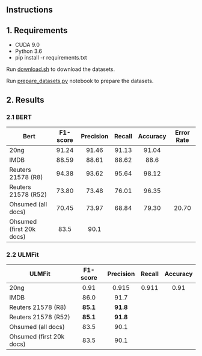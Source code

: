 ## Instructions

## 1. Requirements

* CUDA 9.0
* Python 3.6
* pip install -r requirements.txt

Run [download.sh](download.sh) to download the datasets.

Run [prepare_datasets.py](prepare_datasets.py) notebook to prepare the datasets.

## 2. Results

### 2.1 BERT

Bert                       | F1-score | Precision | Recall | Accuracy | Error Rate
-------------------------- | :------: | :-------: | :----: | :------: | :--------:
20ng                       |   91.24  |   91.46   |  91.13 |   91.04  |   
IMDB                       |   88.59  |   88.61   |  88.62 |   88.6   |
Reuters 21578 (R8)         |   94.38  |   93.62   |  95.64 |   98.12  |
Reuters 21578 (R52)        |   73.80  |   73.48   |  76.01 |   96.35  |    
Ohsumed (all docs)         |   70.45  |   73.97   |  68.84 |  79.30   |    20.70
Ohsumed (first 20k docs)   | 83.5     | 90.1      |        |          |


### 2.2 ULMFit

ULMFit                     | F1-score | Precision | Recall | Accuracy
-------------------------- | :------: | :-------: | :----: | :------:
20ng                       |   0.91   |   0.915   |  0.911 |   0.91
IMDB                       | 86.0     | 91.7      |        |
Reuters 21578 (R8)         | **85.1** | **91.8**  |        |
Reuters 21578 (R52)        | **85.1** | **91.8**  |        |
Ohsumed (all docs)         | 83.5     | 90.1      |        |
Ohsumed (first 20k docs)   | 83.5     | 90.1      |        |
